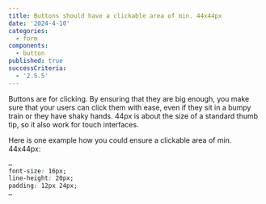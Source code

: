 ```yaml
---
title: Buttons should have a clickable area of min. 44x44px
date: '2024-4-10'
categories:
  - form
components:
  - button
published: true
successCriteria:
  - '2.5.5'
---
```


Buttons are for clicking. By ensuring that they are big enough, you make sure that your users can click them with ease, even if they sit in a bumpy train or they have shaky hands. 44px is about the size of a standard thumb tip, so it also work for touch interfaces.

Here is one example how you could ensure a clickable area of min. 44x44px:

```css
…
font-size: 16px;
line-height: 20px;
padding: 12px 24px;
…
```
